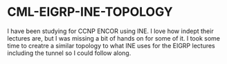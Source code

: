 # CML-EIGRP-INE-TOPOLOGY
I have been studying for CCNP ENCOR using INE. I love how indept their lectures are, but I was missing a bit of hands on for some of it. I took some time to creatre a similar topology to what INE uses for the EIGRP lectures including the tunnel so I could follow along. 
